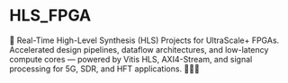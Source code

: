# HLS_FPGA
🚀 Real-Time High-Level Synthesis (HLS) Projects for UltraScale+ FPGAs. Accelerated design pipelines, dataflow architectures, and low-latency compute cores — powered by Vitis HLS, AXI4-Stream, and signal processing for 5G, SDR, and HFT applications. 🔧🔬💡
